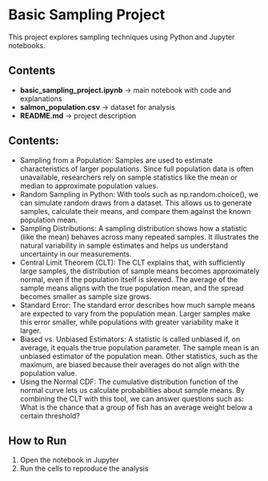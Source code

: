 # Basic Sampling Project

This project explores sampling techniques using Python and Jupyter notebooks.

## Contents
- **basic_sampling_project.ipynb** → main notebook with code and explanations
- **salmon_population.csv** → dataset for analysis
- **README.md** → project description

## Contents: 
- Sampling from a Population: Samples are used to estimate characteristics of larger populations. Since full population data is often unavailable, researchers rely on sample statistics like the mean or median to approximate population values.
- Random Sampling in Python: With tools such as np.random.choice(), we can simulate random draws from a dataset. This allows us to generate samples, calculate their means, and compare them against the known population mean.
- Sampling Distributions: A sampling distribution shows how a statistic (like the mean) behaves across many repeated samples. It illustrates the natural variability in sample estimates and helps us understand uncertainty in our measurements.
- Central Limit Theorem (CLT): The CLT explains that, with sufficiently large samples, the distribution of sample means becomes approximately normal, even if the population itself is skewed. The average of the sample means aligns with the true population mean, and the spread becomes smaller as sample size grows.
- Standard Error: The standard error describes how much sample means are expected to vary from the population mean. Larger samples make this error smaller, while populations with greater variability make it larger.
- Biased vs. Unbiased Estimators: A statistic is called unbiased if, on average, it equals the true population parameter. The sample mean is an unbiased estimator of the population mean. Other statistics, such as the maximum, are biased because their averages do not align with the population value.
- Using the Normal CDF: The cumulative distribution function of the normal curve lets us calculate probabilities about sample means. By combining the CLT with this tool, we can answer questions such as: What is the chance that a group of fish has an average weight below a certain threshold?

## How to Run
1. Open the notebook in Jupyter
2. Run the cells to reproduce the analysis

